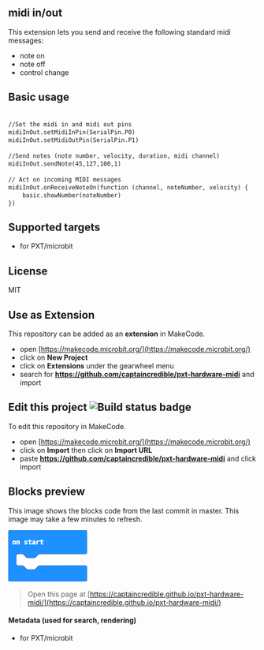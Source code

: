 ## midi in/out
This extension lets you send and receive the following standard midi messages:
- note on 
- note off
- control change 

## Basic usage
```blocks

//Set the midi in and midi out pins
midiInOut.setMidiInPin(SerialPin.P0)
midiInOut.setMidiOutPin(SerialPin.P1)

//Send notes (note number, velocity, duration, midi channel)
midiInOut.sendNote(45,127,100,1)

// Act on incoming MIDI messages
midiInOut.onReceiveNoteOn(function (channel, noteNumber, velocity) {
    basic.showNumber(noteNumber)
})
```
## Supported targets

* for PXT/microbit

## License

MIT

## Use as Extension

This repository can be added as an **extension** in MakeCode.

* open [https://makecode.microbit.org/](https://makecode.microbit.org/)
* click on **New Project**
* click on **Extensions** under the gearwheel menu
* search for **https://github.com/captaincredible/pxt-hardware-midi** and import

## Edit this project ![Build status badge](https://github.com/captaincredible/pxt-hardware-midi/workflows/MakeCode/badge.svg)

To edit this repository in MakeCode.

* open [https://makecode.microbit.org/](https://makecode.microbit.org/)
* click on **Import** then click on **Import URL**
* paste **https://github.com/captaincredible/pxt-hardware-midi** and click import

## Blocks preview

This image shows the blocks code from the last commit in master.
This image may take a few minutes to refresh.

![A rendered view of the blocks](https://github.com/captaincredible/pxt-hardware-midi/raw/master/.github/makecode/blocks.png)

> Open this page at [https://captaincredible.github.io/pxt-hardware-midi/](https://captaincredible.github.io/pxt-hardware-midi/)

#### Metadata (used for search, rendering)

* for PXT/microbit
<script src="https://makecode.com/gh-pages-embed.js"></script><script>makeCodeRender("{{ site.makecode.home_url }}", "{{ site.github.owner_name }}/{{ site.github.repository_name }}");</script>
